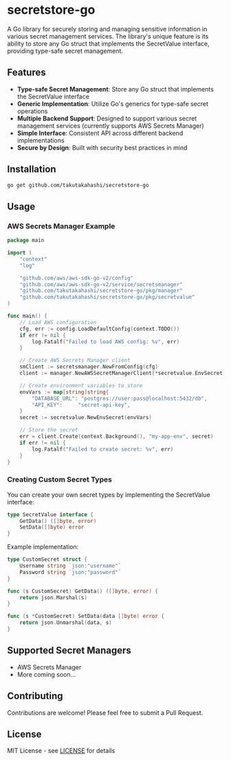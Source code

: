 # secretstore-go

A Go library for securely storing and managing sensitive information in various secret management services. The library's unique feature is its ability to store any Go struct that implements the SecretValue interface, providing type-safe secret management.

## Features

- **Type-safe Secret Management**: Store any Go struct that implements the SecretValue interface
- **Generic Implementation**: Utilize Go's generics for type-safe secret operations
- **Multiple Backend Support**: Designed to support various secret management services (currently supports AWS Secrets Manager)
- **Simple Interface**: Consistent API across different backend implementations
- **Secure by Design**: Built with security best practices in mind

## Installation

```bash
go get github.com/takutakahashi/secretstore-go
```

## Usage

### AWS Secrets Manager Example

```go
package main

import (
    "context"
    "log"

    "github.com/aws/aws-sdk-go-v2/config"
    "github.com/aws/aws-sdk-go-v2/service/secretsmanager"
    "github.com/takutakahashi/secretstore-go/pkg/manager"
    "github.com/takutakahashi/secretstore-go/pkg/secretvalue"
)

func main() {
    // Load AWS configuration
    cfg, err := config.LoadDefaultConfig(context.TODO())
    if err != nil {
        log.Fatalf("Failed to load AWS config: %v", err)
    }

    // Create AWS Secrets Manager client
    smClient := secretsmanager.NewFromConfig(cfg)
    client := manager.NewAWSSecretManagerClient[*secretvalue.EnvSecret](smClient)

    // Create environment variables to store
    envVars := map[string]string{
        "DATABASE_URL": "postgres://user:pass@localhost:5432/db",
        "API_KEY":     "secret-api-key",
    }
    secret := secretvalue.NewEnvSecret(envVars)

    // Store the secret
    err = client.Create(context.Background(), "my-app-env", secret)
    if err != nil {
        log.Fatalf("Failed to create secret: %v", err)
    }
}
```

### Creating Custom Secret Types

You can create your own secret types by implementing the SecretValue interface:

```go
type SecretValue interface {
    GetData() ([]byte, error)
    SetData([]byte) error
}
```

Example implementation:

```go
type CustomSecret struct {
    Username string `json:"username"`
    Password string `json:"password"`
}

func (s CustomSecret) GetData() ([]byte, error) {
    return json.Marshal(s)
}

func (s *CustomSecret) SetData(data []byte) error {
    return json.Unmarshal(data, s)
}
```

## Supported Secret Managers

- AWS Secrets Manager
- More coming soon...

## Contributing

Contributions are welcome! Please feel free to submit a Pull Request.

## License

MIT License - see [LICENSE](LICENSE) for details 